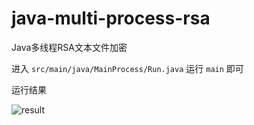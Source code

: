# java-multi-process-rsa
Java多线程RSA文本文件加密

进入 `src/main/java/MainProcess/Run.java` 运行 `main` 即可

运行结果

![result](	https://main.qcloudimg.com/raw/07205b840f276b1fbc65bcf9f653e694.png)
